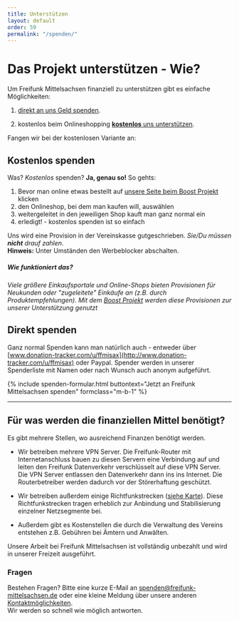 ```yaml
---
title: Unterstützen
layout: default
order: 59
permalink: "/spenden/"
---
```


# Das Projekt unterstützen - Wie?

Um Freifunk Mittelsachsen finanziell zu unterstützen gibt es einfache Möglichkeiten:

1. [direkt an uns Geld spenden](/spenden#spenden).
<!-- 2 Schöne Sachen gibt es auch in [unserem Freifunk-Onlineshop](//shop.freifunk-mittelsachsen.de). -->
2. kostenlos beim Onlineshopping [**kostenlos** uns unterstützen](/spenden#kostenlos-spenden).

Fangen wir bei der kostenlosen Variante an:

## Kostenlos spenden

Was? _Kostenlos_ spenden? **Ja, genau so!**
So gehts:

1. Bevor man online etwas bestellt auf [unsere Seite beim Boost Projekt](https://www.boost-project.com/de/shops?charity_id=4144) klicken
2. den Onlineshop, bei dem man kaufen will, auswählen
3. weitergeleitet in den jeweiligen Shop kauft man ganz normal ein
4. erledigt! - kostenlos spenden ist so einfach

Uns wird eine Provision in der Vereinskasse gutgeschrieben. *Sie/Du müssen __nicht__ drauf zahlen*.  
**Hinweis:** Unter Umständen den Werbeblocker abschalten.

##### *Wie funktioniert das?*
*Viele größere Einkaufsportale und Online-Shops bieten
Provisionen für Neukunden oder "zugeleitete" Einkäufe an (z.B. durch Produktempfehlungen).
Mit dem [Boost Projekt](https://www.boost-project.com/de/shops?charity_id=4144) werden diese Provisionen zur unserer Unterstützung genutzt*

<!--
## Unser Onlineshop

In [unserem Onlineshop](//shop.freifunk-mittelsachsen.de) beim Leipziger Unternehmen Spreadshirt gibt es T-Shirts, Tassen, Kissen, Taschen die  sich um Freifunk Mittelsachsen drehen.
Ein kleiner Teil des Preises geht in unsere Vereinskasse.
-->

## Direkt spenden

Ganz normal Spenden kann man natürlich auch - entweder über [www.donation-tracker.com/u/ffmisax](http://www.donation-tracker.com/u/ffmisax) oder Paypal.
Spender werden in unserer Spenderliste mit Namen oder nach Wunsch auch anonym aufgeführt.

{% include spenden-formular.html buttontext="Jetzt an Freifunk Mittelsachsen spenden" formclass="m-b-1" %}

- - -

## Für was werden die finanziellen Mittel benötigt?

Es gibt mehrere Stellen, wo ausreichend Finanzen benötigt werden.

- Wir betreiben mehrere VPN Server.
  Die Freifunk-Router mit Internetanschluss bauen zu diesen Servern eine Verbindung auf und leiten den Freifunk Datenverkehr verschlüsselt auf diese VPN Server. Die VPN Server entlassen den Datenverkehr dann ins ins Internet. Die Routerbetreiber werden dadurch vor der Störerhaftung geschützt.

- Wir betreiben außerdem einige Richtfunkstrecken ([siehe Karte](//karte.freifunk-mittelsachsen.de/meshviewer/)). Diese
  Richtfunkstrecken tragen erheblich zur Anbindung und Stabilisierung einzelner Netzsegmente bei.

- Außerdem gibt es Kostenstellen die durch die Verwaltung des Vereins entstehen z.B. Gebühren bei Ämtern und Anwälten.

Unsere Arbeit bei Freifunk Mittelsachsen ist vollständig unbezahlt und wird in unserer Freizeit ausgeführt.


### Fragen

Bestehen Fragen? Bitte eine kurze E-Mail an [spenden@freifunk-mittelsachsen.de]( mailto:spenden@freifunk-mittelsachsen.de ) oder eine kleine Meldung über unsere anderen [Kontaktmöglichkeiten](/kontakt).  
Wir werden so schnell wie möglich antworten.
